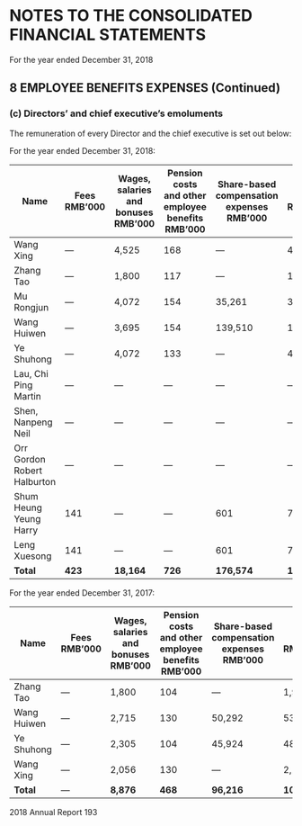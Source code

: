 # NOTES TO THE CONSOLIDATED FINANCIAL STATEMENTS
For the year ended December 31, 2018

## 8 EMPLOYEE BENEFITS EXPENSES (Continued)

### (c) Directors’ and chief executive’s emoluments

The remuneration of every Director and the chief executive is set out below:

For the year ended December 31, 2018:

| Name                        | Fees<br>RMB’000 | Wages, salaries and bonuses<br>RMB’000 | Pension costs and other employee benefits<br>RMB’000 | Share-based compensation expenses<br>RMB’000 | Total<br>RMB’000 |
| --------------------------- | --------------- | --------------------------------------- | --------------------------------------------------- | -------------------------------------------- | ---------------- |
| Wang Xing                   | —               | 4,525                                   | 168                                                 | —                                            | 4,693            |
| Zhang Tao                   | —               | 1,800                                   | 117                                                 | —                                            | 1,917            |
| Mu Rongjun                  | —               | 4,072                                   | 154                                                 | 35,261                                       | 39,487           |
| Wang Huiwen                 | —               | 3,695                                   | 154                                                 | 139,510                                      | 143,359          |
| Ye Shuhong                  | —               | 4,072                                   | 133                                                 | —                                            | 4,205            |
| Lau, Chi Ping Martin        | —               | —                                       | —                                                   | —                                            | —                |
| Shen, Nanpeng Neil          | —               | —                                       | —                                                   | —                                            | —                |
| Orr Gordon Robert<br>Halburton | —               | —                                       | —                                                   | —                                            | —                |
| Shum Heung Yeung Harry      | 141             | —                                       | —                                                   | 601                                          | 742              |
| Leng Xuesong                | 141             | —                                       | —                                                   | 601                                          | 742              |
| **Total**                   | **423**         | **18,164**                              | **726**                                             | **176,574**                                  | **195,887**      |

For the year ended December 31, 2017:

| Name                        | Fees<br>RMB’000 | Wages, salaries and bonuses<br>RMB’000 | Pension costs and other employee benefits<br>RMB’000 | Share-based compensation expenses<br>RMB’000 | Total<br>RMB’000 |
| --------------------------- | --------------- | --------------------------------------- | --------------------------------------------------- | -------------------------------------------- | ---------------- |
| Zhang Tao                   | —               | 1,800                                   | 104                                                 | —                                            | 1,904            |
| Wang Huiwen                 | —               | 2,715                                   | 130                                                 | 50,292                                       | 53,137           |
| Ye Shuhong                  | —               | 2,305                                   | 104                                                 | 45,924                                       | 48,333           |
| Wang Xing                   | —               | 2,056                                   | 130                                                 | —                                            | 2,186            |
| **Total**                   | —               | **8,876**                               | **468**                                             | **96,216**                                   | **105,560**      |

2018 Annual Report 193

